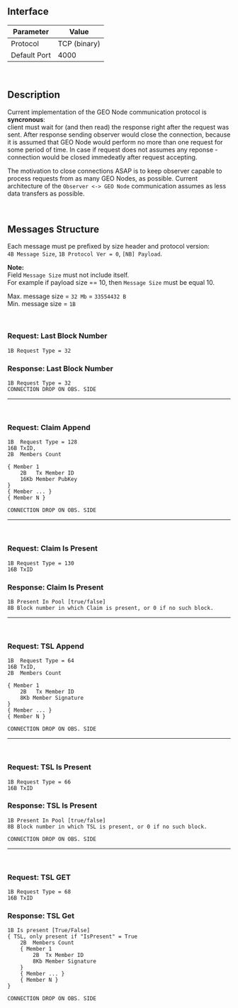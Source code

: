 

## Interface

| Parameter     | Value         |
| ------------- | ------------- |
| Protocol      | TCP (binary)  |
| Default Port  | 4000          |

<br/>

## Description
Current implementation of the GEO Node communication protocol is **syncronous**:  
client must wait for (and then read) the response right after the request was sent.
After response sending observer would close the connection, 
because it is assumed that GEO Node would perform no more than one request for some period of time.
In case if request does not assumes any reponse - connection would be closed immedeatly after request accepting.

The motivation to close connections ASAP is to keep observer capable to process requests from as many GEO Nodes, as possible.
Current architecture of the `Observer <-> GEO Node` communication assumes as less data transfers as possible. 

<br/>

## Messages Structure
Each message must pe prefixed by size header and protocol version:  
`4B Message Size`, `1B Protocol Ver = 0`, `[NB] Payload`. 

**Note:**  
Field `Message Size` must not include itself.  
For example if payload size == 10, then `Message Size` must be equal 10.

Max. message size = `32 Mb` = `33554432 B`  
Min. message size = `1B`

<br/>

### Request: Last Block Number
`1B Request Type = 32`

### Response: Last Block Number
`1B Request Type = 32`  
`CONNECTION DROP ON OBS. SIDE`

------
<br/>

### Request: Claim Append
```
1B  Request Type = 128
16B TxID, 
2B  Members Count  

{ Member 1
    2B   Tx Member ID
    16Kb Member PubKey 
}
{ Member ... }
{ Member N }
```
`CONNECTION DROP ON OBS. SIDE`

------
<br/>

### Request: Claim Is Present
```
1B Request Type = 130
16B TxID
```

### Response: Claim Is Present
```
1B Present In Pool [true/false]
8B Block number in which Claim is present, or 0 if no such block.
```

------
<br/>

### Request: TSL Append
```
1B  Request Type = 64
16B TxID, 
2B  Members Count  

{ Member 1
    2B   Tx Member ID
    8Kb Member Signature 
}
{ Member ... }
{ Member N }
```
`CONNECTION DROP ON OBS. SIDE`

------
<br/>

### Request: TSL Is Present
```
1B Request Type = 66
16B TxID
```

### Response: TSL Is Present
```
1B Present In Pool [true/false]
8B Block number in which TSL is present, or 0 if no such block.
```
`CONNECTION DROP ON OBS. SIDE`

------
<br/>

### Request: TSL GET
```
1B Request Type = 68
16B TxID
```

### Response: TSL Get
```
1B Is present [True/False]
{ TSL, only present if "IsPresent" = True 
    2B  Members Count
    { Member 1
        2B  Tx Member ID
        8Kb Member Signature 
    }
    { Member ... }
    { Member N }
}
```
`CONNECTION DROP ON OBS. SIDE`
